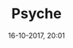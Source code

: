 ---
title: Psyche
menu: Psyche
created: 16-09-2017, 20:01
date: 16-10-2017, 20:01
modified: 16-10-2017, 20:01
base64_background: troisbarres
base64_itembackground: traditionalwomanclothing
svg_icon: goldenassdonkey
itempage: Blogposting
taxonomy:
    category: [blog, en]
content:
    items:
       '@taxonomy':
         category: [psyche, en]
    order:
        by: default
        dir: asc
    limit: 1
    pagination: true
header_image: false
breadcrumbs:
    enabled: false
simplesearch:
    enabled: false
metadata:
    description: ""
    keywords: ""
    image: psyche_700x870.jpg
    image_width: 700
    image_height: 870
    image_title: "Charles-Antoine Coypel, Psyché abandonnée par l'Amour"
    image_legend: "Tableau de Charles-Antoine Coypel peint en 1730 d'après le ballet de Psyché de Molière lui-même basé sur le « Récit d'Amour et Psyché », partie du roman « les Métamorphoses » appelé communément « l'Âne d'or » écrit par Apulée au IIème siècle."
    'twitter:card' : summary
significantlinks: ["https://ja.wikipedia.org/wiki/アプレイウス", "https://ja.wikipedia.org/wiki/プラトニズム", "https://ja.wikipedia.org/wiki/プシュケー"]
specialty: ["神話", "ローマ帝国文学", "宮廷文化", "プラトニズム", "プラトン主義", "神秘宗教", "魔術", "変容", "黄金のろば", "黄金の驢馬", "黄金のロバ", "アプレイウス", "プシケ", "プシュケー", "クピードー", "クピドン", "クピド", "ローマ神話の愛の神", "ローマ神話の霊魂"]
shortcode-core:
    active: true
sitemap:
   changefreq: weekly
   priority: 0.9
---